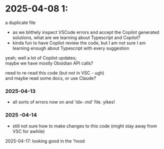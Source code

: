 # 2025-04-08 1:
a duplicate file

- as we blithely inspect VSCode errors and accept the Copilot generated solutions, what are we learning about Typescript and Copilot?
- kinda fun to have Copilot review the code, but I am not sure I am learning enough about Typescript with every suggestion  

yeah; well a lot of Copilot updates;  
maybe we have mostly Obsidian API calls?  

need to re-read this code (but not in VSC - ugh)  
and maybe read some docs, or use Claude?

### 2025-04-13
- all sorts of errors now on and 'idx-.md' file. yikes!

### 2025 -04-14  
- still not sure how to make changes to this code (might stay away from VSC for awhile)  

2025-04-17: looking good in the 'hood  